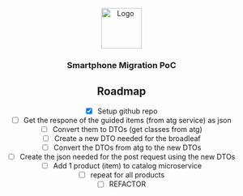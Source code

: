 <!-- PROJECT LOGO -->
<br />
<div align="center">
  <a href="https://github.com/othneildrew/Best-README-Template">
    <img src="images/logo.png" alt="Logo" width="80" height="80">
  </a>

  <h3 align="center">Smartphone Migration PoC</h3>

<!-- ROADMAP -->
## Roadmap

- [x] Setup github repo
- [ ] Get the respone of the guided items (from atg service) as json
- [ ] Convert them to DTOs (get classes from atg)
- [ ] Create a new DTO needed for the broadleaf
- [ ] Convert the DTOs from atg to the new DTOs
- [ ] Create the json needed for the post request using the new DTOs
- [ ] Add 1 product (item) to catalog microservice
- [ ] repeat for all products
- [ ] REFACTOR
